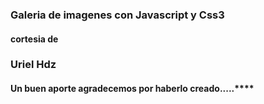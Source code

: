 <h3>Galeria de imagenes con Javascript y Css3</h3>
<h4>cortesia de</h4> <h3>Uriel Hdz</h3>
<h4>Un buen aporte agradecemos por haberlo creado.....****</h4>

